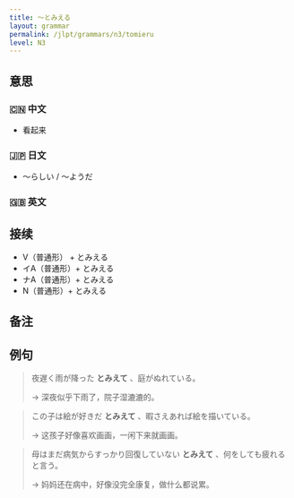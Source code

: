 ```yaml
---
title: 〜とみえる
layout: grammar
permalink: /jlpt/grammars/n3/tomieru
level: N3
---
```


## 意思

### 🇨🇳 中文

- 看起来

### 🇯🇵 日文

- 〜らしい / 〜ようだ

### 🇬🇧 英文


## 接续

- V（普通形） + とみえる
- イA（普通形）+ とみえる
- ナA（普通形）+ とみえる
- N（普通形）+ とみえる

## 备注


## 例句

> 夜遅く雨が降った **とみえて** 、庭がぬれている。
>
> → 深夜似乎下雨了，院子湿漉漉的。

> この子は絵が好きだ **とみえて** 、暇さえあれば絵を描いている。
>
> → 这孩子好像喜欢画画，一闲下来就画画。

> 母はまだ病気からすっかり回復していない **とみえて** 、何をしても疲れると言う。
>
> → 妈妈还在病中，好像没完全康复，做什么都说累。

